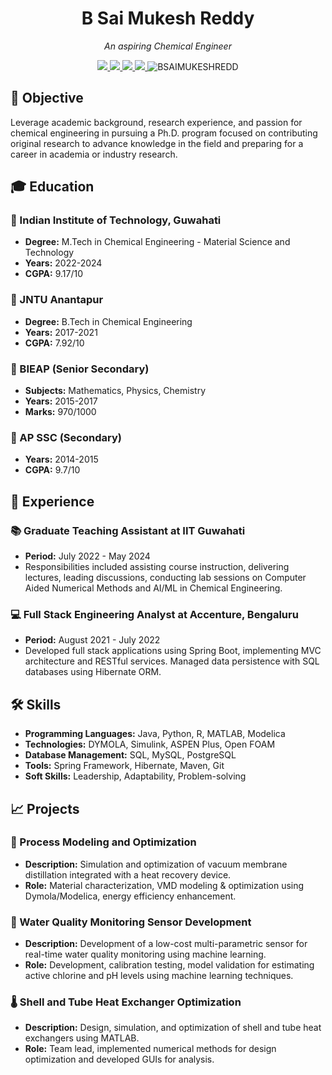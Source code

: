 <div align="center">

# B Sai Mukesh Reddy

<i>An aspiring Chemical Engineer </i>

<a href="mailto:bsm.reddy@iitg.ac.in">
<img src="https://img.shields.io/badge/Email-bsm.reddy@iitg.ac.in-orange?style=flat&logo=gmail"/>
</a>
<a href="mailto:bsaimukeshreddy820@gmail.com">
<img src="https://img.shields.io/badge/Email-bsaimukeshreddy820@gmail.com-orange?style=flat&logo=gmail"/>
</a>
<a href="https://www.linkedin.com/in/bsaimukeshreddy/">
<img src="https://img.shields.io/badge/LinkedIn-BSAIMUKESHREDDY-blue?style=flat&logo=linkedin"/>
</a>
<a href="https://github.com/BSAIMUKESHREDD">
<img src="https://img.shields.io/badge/GitHub-BSAIMUKESHREDD-lightgrey?style=flat&logo=github"/>
</a>

<img src="https://komarev.com/ghpvc/?username=BSAIMUKESHREDD&label=Profile%20views&color=0e75b6&style=flat" alt="BSAIMUKESHREDD" />

</div>

## 📌 Objective

<p>Leverage academic background, research experience, and passion for chemical engineering in pursuing a Ph.D. program focused on contributing original research to advance knowledge in the field and preparing for a career in academia or industry research.</p>

## 🎓 Education

### 🏫 Indian Institute of Technology, Guwahati
- **Degree:** M.Tech in Chemical Engineering - Material Science and Technology
- **Years:** 2022-2024
- **CGPA:** 9.17/10

### 🏫 JNTU Anantapur
- **Degree:** B.Tech in Chemical Engineering
- **Years:** 2017-2021
- **CGPA:** 7.92/10

### 🏫 BIEAP (Senior Secondary)
- **Subjects:** Mathematics, Physics, Chemistry
- **Years:** 2015-2017
- **Marks:** 970/1000

### 🏫 AP SSC (Secondary)
- **Years:** 2014-2015
- **CGPA:** 9.7/10

## 💼 Experience

### 📚 Graduate Teaching Assistant at IIT Guwahati
- **Period:** July 2022 - May 2024
- Responsibilities included assisting course instruction, delivering lectures, leading discussions, conducting lab sessions on Computer Aided Numerical Methods and AI/ML in Chemical Engineering.

### 💻 Full Stack Engineering Analyst at Accenture, Bengaluru
- **Period:** August 2021 - July 2022
- Developed full stack applications using Spring Boot, implementing MVC architecture and RESTful services. Managed data persistence with SQL databases using Hibernate ORM.

## 🛠 Skills

- **Programming Languages:** Java, Python, R, MATLAB, Modelica
- **Technologies:** DYMOLA, Simulink, ASPEN Plus, Open FOAM
- **Database Management:** SQL, MySQL, PostgreSQL
- **Tools:** Spring Framework, Hibernate, Maven, Git
- **Soft Skills:** Leadership, Adaptability, Problem-solving

## 📈 Projects

### 🔄 Process Modeling and Optimization
- **Description:** Simulation and optimization of vacuum membrane distillation integrated with a heat recovery device.
- **Role:** Material characterization, VMD modeling & optimization using Dymola/Modelica, energy efficiency enhancement.

### 🚰 Water Quality Monitoring Sensor Development
- **Description:** Development of a low-cost multi-parametric sensor for real-time water quality monitoring using machine learning.
- **Role:** Development, calibration testing, model validation for estimating active chlorine and pH levels using machine learning techniques.

### 🌡️ Shell and Tube Heat Exchanger Optimization
- **Description:** Design, simulation, and optimization of shell and tube heat exchangers using MATLAB.
- **Role:** Team lead, implemented numerical methods for design optimization and developed GUIs for analysis.



